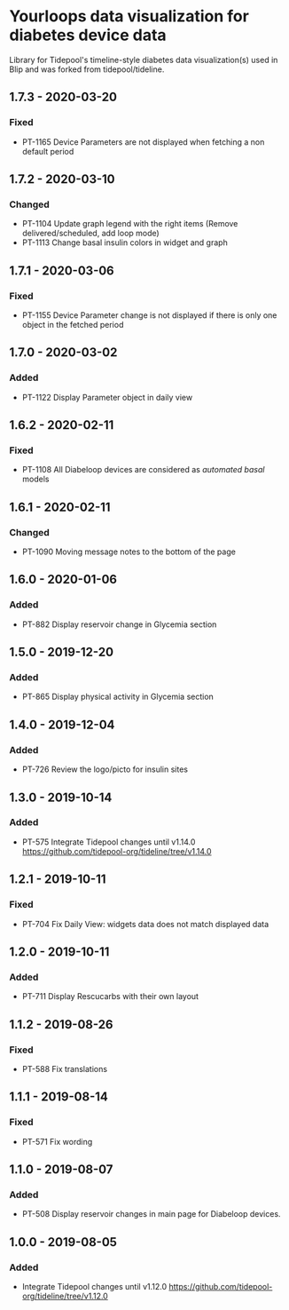 # Yourloops data visualization for diabetes device data
Library for Tidepool's timeline-style diabetes data visualization(s) used in Blip and was forked from tidepool/tideline.

## 1.7.3 - 2020-03-20
### Fixed 
- PT-1165 Device Parameters are not displayed when fetching a non default period

## 1.7.2 - 2020-03-10
### Changed
- PT-1104 Update graph legend with the right items (Remove delivered/scheduled, add loop mode)
- PT-1113 Change basal insulin colors in widget and graph

## 1.7.1 - 2020-03-06 
### Fixed
- PT-1155 Device Parameter change is not displayed if there is only one object in the fetched period

## 1.7.0 - 2020-03-02
### Added
- PT-1122 Display Parameter object in daily view

## 1.6.2 - 2020-02-11
### Fixed
- PT-1108 All Diabeloop devices are considered as _automated basal_ models

## 1.6.1 - 2020-02-11
### Changed
- PT-1090 Moving message notes to the bottom of the page 

## 1.6.0 - 2020-01-06
### Added
- PT-882 Display reservoir change in Glycemia section

## 1.5.0 - 2019-12-20
### Added
- PT-865 Display physical activity in Glycemia section

## 1.4.0 - 2019-12-04
### Added
- PT-726 Review the logo/picto for insulin sites

## 1.3.0 - 2019-10-14
### Added
- PT-575 Integrate Tidepool changes until v1.14.0 https://github.com/tidepool-org/tideline/tree/v1.14.0

## 1.2.1 - 2019-10-11
### Fixed
- PT-704 Fix Daily View: widgets data does not match displayed data

## 1.2.0 - 2019-10-11
### Added
- PT-711 Display Rescucarbs with their own layout

## 1.1.2 - 2019-08-26
### Fixed
- PT-588 Fix translations

## 1.1.1 - 2019-08-14
### Fixed
- PT-571 Fix wording

## 1.1.0 - 2019-08-07
### Added
- PT-508 Display reservoir changes in main page for Diabeloop devices.

## 1.0.0 - 2019-08-05
### Added
- Integrate Tidepool changes until v1.12.0 https://github.com/tidepool-org/tideline/tree/v1.12.0
